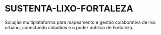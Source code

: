 # SUSTENTA-LIXO-FORTALEZA
Solução multiplataforma para mapeamento e gestão colaborativa de lixo urbano, conectando cidadãos e o poder público de Fortaleza.
